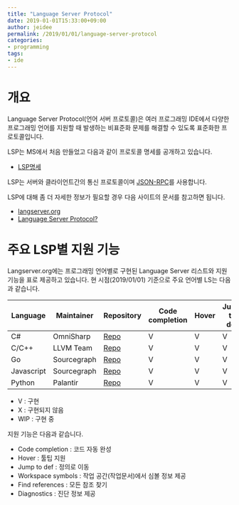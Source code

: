 ```yaml
---
title: "Language Server Protocol"
date: 2019-01-01T15:33:00+09:00
author: jeidee
permalink: /2019/01/01/language-server-protocol
categories:
- programming
tags:
- ide
---
```


# 개요

Language Server Protocol(언어 서버 프로토콜)은 여러 프로그래밍 IDE에서 다양한 프로그래밍 언어를 지원할 때 발생하는 비표준화 문제를 해결할 수 있도록 표준화한 프로토콜입니다.

LSP는 MS에서 처음 만들었고 다음과 같이 프로토콜 명세를 공개하고 있습니다.

* [LSP명세](https://microsoft.github.io/language-server-protocol/specification)

LSP는 서버와 클라이언트간의 통신 프로토콜이며 [JSON-RPC](http://www.jsonrpc.org/)를 사용합니다.

LSP에 대해 좀 더 자세한 정보가 필요할 경우 다음 사이트의 문서를 참고하면 됩니다.

* [langserver.org](https://langserver.org/)
* [Language Server Protocol?](https://docs.microsoft.com/en-us/visualstudio/extensibility/language-server-protocol?view=vs-2017)

# 주요 LSP별 지원 기능

Langserver.org에는 프로그래밍 언어별로 구현된 Language Server 리스트와 지원 기능을 표로 제공하고 있습니다.
현 시점(2019/01/01) 기준으로 주요 언어별 LS는 다음과 같습니다.

| Language | Maintainer | Repository | Code completion | Hover | Jump to def | Workspace symbols | Find references | Diagnostics |
| ---- | ---- | ---- | ---- | ---- | ---- | ---- | ---- | ---- |
| C# | OmniSharp | [Repo](https://github.com/OmniSharp/omnisharp-node-client/tree/master/languageserver) | V | V | V | V | V | X |
| C/C++ | LLVM Team | [Repo](https://reviews.llvm.org/diffusion/L/browse/clang-tools-extra/trunk/clangd/) | V | V | V | WIP | X | V |
| Go | Sourcegraph | [Repo](https://github.com/sourcegraph/go-langserver) | V | V | V | V | V | V |
| Javascript | Sourcegraph | [Repo](https://github.com/sourcegraph/javascript-typescript-langserver) | V | V | V | V | V | V |
| Python | Palantir | [Repo](https://github.com/palantir/python-language-server) | V | V | V | V | V | V |

* V : 구현
* X : 구현되지 않음
* WIP : 구현 중

지원 기능은 다음과 같습니다.

* Code completion : 코드 자동 완성
* Hover : 툴팁 지원
* Jump to def : 정의로 이동
* Workspace symbols : 작업 공간(작업문서)에서 심볼 정보 제공
* Find references : 모든 참조 찾기
* Diagnostics : 진단 정보 제공